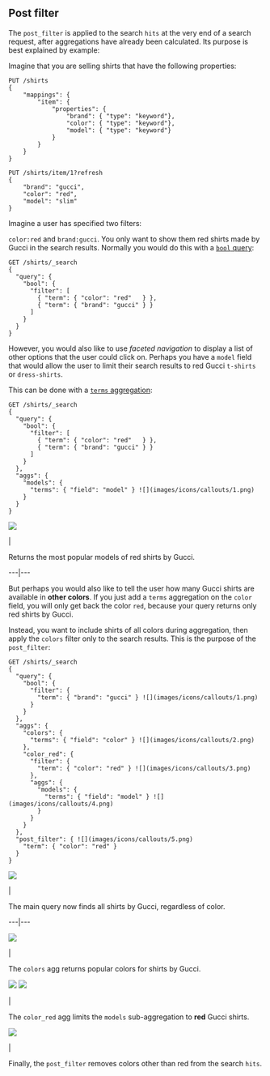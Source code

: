 ## Post filter

The `post_filter` is applied to the search `hits` at the very end of a search request, after aggregations have already been calculated. Its purpose is best explained by example:

Imagine that you are selling shirts that have the following properties:
    
    
    PUT /shirts
    {
        "mappings": {
            "item": {
                "properties": {
                    "brand": { "type": "keyword"},
                    "color": { "type": "keyword"},
                    "model": { "type": "keyword"}
                }
            }
        }
    }
    
    PUT /shirts/item/1?refresh
    {
        "brand": "gucci",
        "color": "red",
        "model": "slim"
    }

Imagine a user has specified two filters:

`color:red` and `brand:gucci`. You only want to show them red shirts made by Gucci in the search results. Normally you would do this with a [`bool` query](query-dsl-bool-query.html "Bool Query"):
    
    
    GET /shirts/_search
    {
      "query": {
        "bool": {
          "filter": [
            { "term": { "color": "red"   } },
            { "term": { "brand": "gucci" } }
          ]
        }
      }
    }

However, you would also like to use _faceted navigation_ to display a list of other options that the user could click on. Perhaps you have a `model` field that would allow the user to limit their search results to red Gucci `t-shirts` or `dress-shirts`.

This can be done with a [`terms` aggregation](search-aggregations-bucket-terms-aggregation.html "Terms Aggregation"):
    
    
    GET /shirts/_search
    {
      "query": {
        "bool": {
          "filter": [
            { "term": { "color": "red"   } },
            { "term": { "brand": "gucci" } }
          ]
        }
      },
      "aggs": {
        "models": {
          "terms": { "field": "model" } ![](images/icons/callouts/1.png)
        }
      }
    }

![](images/icons/callouts/1.png)

| 

Returns the most popular models of red shirts by Gucci.   
  
---|---  
  
But perhaps you would also like to tell the user how many Gucci shirts are available in **other colors**. If you just add a `terms` aggregation on the `color` field, you will only get back the color `red`, because your query returns only red shirts by Gucci.

Instead, you want to include shirts of all colors during aggregation, then apply the `colors` filter only to the search results. This is the purpose of the `post_filter`:
    
    
    GET /shirts/_search
    {
      "query": {
        "bool": {
          "filter": {
            "term": { "brand": "gucci" } ![](images/icons/callouts/1.png)
          }
        }
      },
      "aggs": {
        "colors": {
          "terms": { "field": "color" } ![](images/icons/callouts/2.png)
        },
        "color_red": {
          "filter": {
            "term": { "color": "red" } ![](images/icons/callouts/3.png)
          },
          "aggs": {
            "models": {
              "terms": { "field": "model" } ![](images/icons/callouts/4.png)
            }
          }
        }
      },
      "post_filter": { ![](images/icons/callouts/5.png)
        "term": { "color": "red" }
      }
    }

![](images/icons/callouts/1.png)

| 

The main query now finds all shirts by Gucci, regardless of color.   
  
---|---  
  
![](images/icons/callouts/2.png)

| 

The `colors` agg returns popular colors for shirts by Gucci.   
  
![](images/icons/callouts/3.png) ![](images/icons/callouts/4.png)

| 

The `color_red` agg limits the `models` sub-aggregation to **red** Gucci shirts.   
  
![](images/icons/callouts/5.png)

| 

Finally, the `post_filter` removes colors other than red from the search `hits`. 
